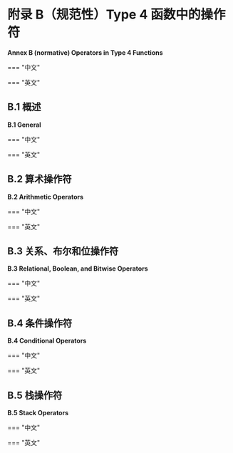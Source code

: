 # 附录 B（规范性）Type 4 函数中的操作符

**Annex B (normative) Operators in Type 4 Functions**

=== "中文"

=== "英文"


## B.1 概述

**B.1 General**

=== "中文"

=== "英文"


## B.2 算术操作符

**B.2 Arithmetic Operators**

=== "中文"

=== "英文"


## B.3 关系、布尔和位操作符

**B.3 Relational, Boolean, and Bitwise Operators**

=== "中文"

=== "英文"


## B.4 条件操作符

**B.4 Conditional Operators**

=== "中文"

=== "英文"


## B.5 栈操作符

**B.5 Stack Operators**

=== "中文"

=== "英文"
